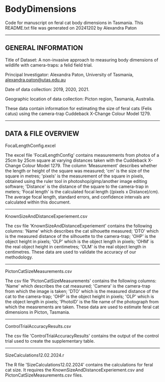 # BodyDimensions
Code for manuscript on feral cat body dimensions in Tasmania.
This README.txt file was generated on 20241202 by Alexandra Paton

-------------------
GENERAL INFORMATION
-------------------
Title of Dataset: A non-invasive approach to measuring body dimensions of wildlife with camera-traps: a felid field trial.

Principal Investigator: Alexandra Paton, University of Tasmania, alexandra.paton@utas.edu.au

Date of data collection: 2019, 2020, 2021.

Geographic location of data collection: Picton region, Tasmania, Australia. 


These data contain information for estimating the size of feral cats (Felis catus) using the camera-trap Cuddeback X-Change Colour Model 1279. 

--------------------
DATA & FILE OVERVIEW
-------------------- 

FocalLengthConfig.excel

The excel file 'FocalLengthConfig' contains measurements from photos of a 25cm by 25cm square at varying distances taken with the Cuddeback X-Change Colour Model 1279. The column 'Measurement' describes whether the length or height of the square was measured; 'cm' is the size of the square in metres; 'pixels' is the measurement of the square in pixels, obtained using the ruler tool in photoshop/gimp/another image editing software; 'Distance' is the distance of the square to the camera-trap in meters; 'Focal length' is the calculated focal length ((pixels x Distance)/cm). The average focal length, standard errors, and confidence intervals are calculated within this document. 

--------------------------

KnownSizeAndDistanceExperiement.csv

The csv file 'KnownSizeAndDistanceExperiement' contains the following columns: 'Name' which describes the cat silhouette measured; 'DTO' which is the measured distance of the silhouette to the camera-trap; 'OHP' is the object height in pixels; 'OLP' which is the object length in pixels; 'OHM' is the real object height in centimetres; 'OLM' is the real object length in centimetres. These data are used to validate the accuracy of our methodology. 

--------------------------

PictonCatSizeMeasurements.csv 

The csv file 'PictonCatSizeMeasurements' contains the following columns: 'Name' which describes the cat measured; 'Camera' is the camera-trap from which the image is taken; 'DTO' which is the measured distance of the cat to the camera-trap; 'OHP' is the object height in pixels; 'OLP' which is the object length in pixels; 'PhotoID' is the file name of the photograph from which the measrements are taken. These data are used to estimate feral cat dimensions in Picton, Tasmania. 

--------------------------

ControlTrialAccuracyResults.csv

The csv file 'ControlTrialAccuracyResults' contains the output of the control trial used to create the supplementary table.

--------------------------

SizeCalculations12.02.2024.r

The R file 'SizeCalculations12.02.2024' contains the calculations for feral cat size. It requires the KnownSizeAndDistanceExperiement.csv and PictonCatSizeMeasurements.csv files. 


